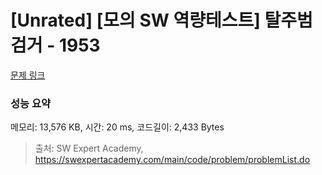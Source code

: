 # [Unrated] [모의 SW 역량테스트] 탈주범 검거 - 1953 

[문제 링크](https://swexpertacademy.com/main/code/problem/problemDetail.do?contestProbId=AV5PpLlKAQ4DFAUq) 

### 성능 요약

메모리: 13,576 KB, 시간: 20 ms, 코드길이: 2,433 Bytes



> 출처: SW Expert Academy, https://swexpertacademy.com/main/code/problem/problemList.do